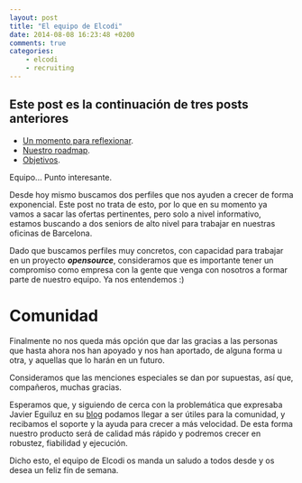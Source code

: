 ```yaml
---
layout: post
title: "El equipo de Elcodi"
date: 2014-08-08 16:23:48 +0200
comments: true
categories:
    - elcodi
    - recruiting
---
```

## Este post es la continuación de tres posts anteriores
* [Un momento para reflexionar](/blog/2014/08/04/un-momento-para-reflexionar/).
* [Nuestro roadmap](/blog/2014/08/05/nuestro-roadmap/).
* [Objetivos](/blog/2014/08/06/objetivos/).

Equipo... Punto interesante.

Desde hoy mismo buscamos dos perfiles que nos ayuden a crecer de forma
exponencial. Este post no trata de esto, por lo que en su momento ya vamos a
sacar las ofertas pertinentes, pero solo a nivel informativo, estamos buscando a
dos seniors de alto nivel para trabajar en nuestras oficinas de Barcelona.

Dado que buscamos perfiles muy concretos, con capacidad para trabajar en un
proyecto ***opensource***, consideramos que es importante tener un compromiso
como empresa con la gente que venga con nosotros a formar parte de nuestro
equipo. Ya nos entendemos :)

Comunidad
=========

Finalmente no nos queda más opción que dar las gracias a las personas que hasta
ahora nos han apoyado y nos han aportado, de alguna forma u otra, y aquellas que
lo harán en un futuro.

Consideramos que las menciones especiales se dan por supuestas, así que,
compañeros, muchas gracias.

Esperamos que, y siguiendo de cerca con la problemática que expresaba Javier
Eguiluz en su
[blog](http://symfony.es/noticias/2014/07/24/los-errores-de-la-pagina-28/)
podamos llegar a ser útiles para la comunidad, y recibamos el soporte y la ayuda
para crecer a más velocidad. De esta forma nuestro producto será de calidad más
rápido y podremos crecer en robustez, fiabilidad y ejecución.

Dicho esto, el equipo de Elcodi os manda un saludo a todos desde y os desea un
feliz fín de semana.